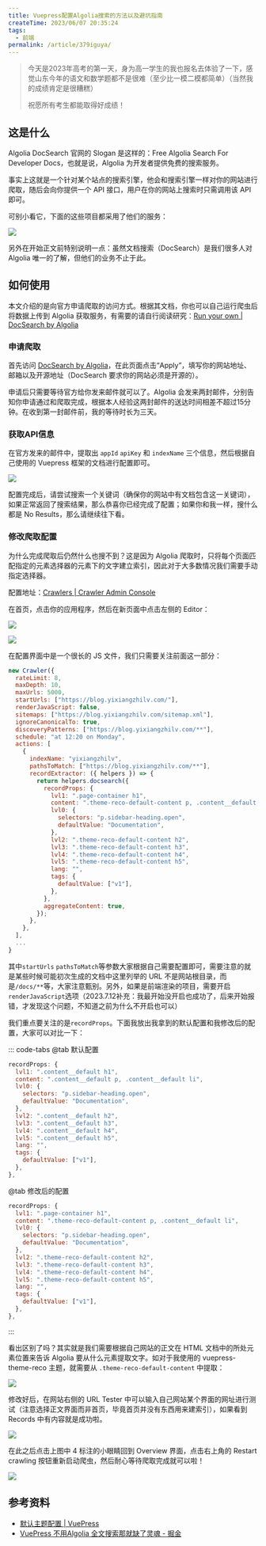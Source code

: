 ```yaml
---
title: Vuepress配置Algolia搜索的方法以及避坑指南
createTime: 2023/06/07 20:35:24
tags:
  - 前端
permalink: /article/379iguya/
---
```


> 今天是2023年高考的第一天，身为高一学生的我也报名去体验了一下，感觉山东今年的语文和数学题都不是很难（至少比一模二模都简单）（当然我的成绩肯定是很糟糕）
>
> 祝愿所有考生都能取得好成绩！

## 这是什么

Algolia DocSearch 官网的 Slogan 是这样的：Free Algolia Search For Developer Docs，也就是说，Algolia 为开发者提供免费的搜索服务。

事实上这就是一个针对某个站点的搜索引擎，他会和搜索引擎一样对你的网站进行爬取，随后会向你提供一个 API 接口，用户在你的网站上搜索时只需调用该 API 即可。

可别小看它，下面的这些项目都采用了他们的服务：

![](/images/9dcda85161e722dc9d08ab77c507cea4.png)

另外在开始正文前特别说明一点：虽然文档搜索（DocSearch）是我们很多人对 Algolia 唯一的了解，但他们的业务不止于此。

## 如何使用

本文介绍的是向官方申请爬取的访问方式。根据其文档，你也可以自己运行爬虫后将数据上传到 Algolia 获取服务，有需要的请自行阅读研究：[Run your own | DocSearch by Algolia](https://docsearch.algolia.com/docs/legacy/run-your-own/)

### 申请爬取

首先访问 [DocSearch by Algolia](https://docsearch.algolia.com/)，在此页面点击“Apply”，填写你的网站地址、邮箱以及开源地址（DocSearch 要求你的网站必须是开源的）。

申请后只需要等待官方给你发来邮件就可以了。Algolia 会发来两封邮件，分别告知你申请通过和爬取完成，根据本人经验这两封邮件的送达时间相差不超过15分钟。在收到第一封邮件前，我的等待时长为三天。

### 获取API信息

在官方发来的邮件中，提取出 `appId` `apiKey` 和 `indexName` 三个信息，然后根据自己使用的 Vuepress 框架的文档进行配置即可。

![](/images/462c1b3a1cb5ba9fd0ab75e136a55d51.png)

配置完成后，请尝试搜索一个关键词（确保你的网站中有文档包含这一关键词），如果正常返回了搜索结果，那么恭喜你已经完成了配置；如果你和我一样，搜什么都是 No Results，那么请继续往下看。

### 修改爬取配置

为什么完成爬取后仍然什么也搜不到？这是因为 Algolia 爬取时，只将每个页面匹配指定的元素选择器的元素下的文字建立索引，因此对于大多数情况我们需要手动指定选择器。

配置地址：[Crawlers | Crawler Admin Console](https://crawler.algolia.com/admin/users/login)

在首页，点击你的应用程序，然后在新页面中点击左侧的 Editor：

![](/images/b811396c11a5e8cad92611424487e03c.png)

![](/images/df9f53ae786373b07349636ee80c0f25.png)

在配置界面中是一个很长的 JS 文件，我们只需要关注前面这一部分：

```javascript
new Crawler({
  rateLimit: 8,
  maxDepth: 10,
  maxUrls: 5000,
  startUrls: ["https://blog.yixiangzhilv.com/"],
  renderJavaScript: false,
  sitemaps: ["https://blog.yixiangzhilv.com/sitemap.xml"],
  ignoreCanonicalTo: true,
  discoveryPatterns: ["https://blog.yixiangzhilv.com/**"],
  schedule: "at 12:20 on Monday",
  actions: [
    {
      indexName: "yixiangzhilv",
      pathsToMatch: ["https://blog.yixiangzhilv.com/**"],
      recordExtractor: ({ helpers }) => {
        return helpers.docsearch({
          recordProps: {
            lvl1: ".page-container h1",
            content: ".theme-reco-default-content p, .content__default li",
            lvl0: {
              selectors: "p.sidebar-heading.open",
              defaultValue: "Documentation",
            },
            lvl2: ".theme-reco-default-content h2",
            lvl3: ".theme-reco-default-content h3",
            lvl4: ".theme-reco-default-content h4",
            lvl5: ".theme-reco-default-content h5",
            lang: "",
            tags: {
              defaultValue: ["v1"],
            },
          },
          aggregateContent: true,
        });
      },
    },
  ],
  ...
}
```

其中`startUrls` `pathsToMatch`等参数大家根据自己需要配置即可，需要注意的就是某些时候可能初次生成的文档中这里列举的 URL 不是网站根目录，而是`/docs/**`等，大家注意甄别。另外，如果是前端渲染的项目，需要开启`renderJavaScript`选项（2023.7.12补充：我最开始没开启也成功了，后来开始报错，才发现这个问题，不知道之前为什么不开启也可以）

我们重点要关注的是`recordProps`。下面我放出我拿到的默认配置和我修改后的配置，大家可以对比一下：

::: code-tabs
@tab 默认配置

```javascript
recordProps: {
  lvl1: ".content__default h1",
  content: ".content__default p, .content__default li",
  lvl0: {
    selectors: "p.sidebar-heading.open",
    defaultValue: "Documentation",
  },
  lvl2: ".content__default h2",
  lvl3: ".content__default h3",
  lvl4: ".content__default h4",
  lvl5: ".content__default h5",
  lang: "",
  tags: {
    defaultValue: ["v1"],
  },
},
```

@tab 修改后的配置

```javascript
recordProps: {
  lvl1: ".page-container h1",
  content: ".theme-reco-default-content p, .content__default li",
  lvl0: {
    selectors: "p.sidebar-heading.open",
    defaultValue: "Documentation",
  },
  lvl2: ".theme-reco-default-content h2",
  lvl3: ".theme-reco-default-content h3",
  lvl4: ".theme-reco-default-content h4",
  lvl5: ".theme-reco-default-content h5",
  lang: "",
  tags: {
    defaultValue: ["v1"],
  },
},
```

:::


看出区别了吗？其实就是我们需要根据自己网站的正文在 HTML 文档中的所处元素位置来告诉 Algolia 要从什么元素提取文字。如对于我使用的 vuepress-theme-reco 主题，就需要从 `.theme-reco-default-content` 中提取：

![](/images/f6cc57aab54a725d54b7eec846a3c806.png)

修改好后，在网站右侧的 URL Tester 中可以输入自己网站某个界面的网址进行测试（注意选择正文界面而非首页，毕竟首页并没有东西用来建索引），如果看到 Records 中有内容就是成功啦。

![](/images/50521c91af864625ebb630d42197a4dd.png)

在此之后点击上图中 4 标注的小眼睛回到 Overview 界面，点击右上角的 Restart crawling 按钮重新启动爬虫，然后耐心等待爬取完成就可以啦！

![](/images/5763369b867ee40f08d0d3e8c1a98066.png)

## 参考资料

- [默认主题配置 | VuePress](https://vuepress.vuejs.org/zh/theme/default-theme-config.html#algolia-%E6%90%9C%E7%B4%A2)
- [VuePress 不用Algolia 全文搜索那就缺了灵魂 - 掘金](https://juejin.cn/post/7110518413839040519)